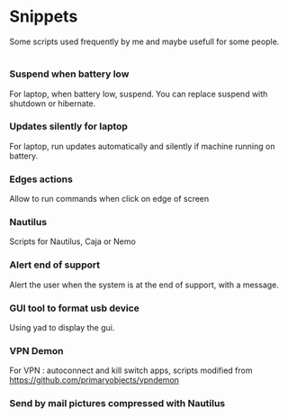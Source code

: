# Snippets
Some scripts used frequently by me and maybe usefull for some people.
#

### Suspend when battery low
For laptop, when battery low, suspend. You can replace suspend with shutdown or hibernate.

### Updates silently for laptop
For laptop, run updates automatically and silently if machine running on battery.

### Edges actions
Allow to run commands when click on edge of screen

### Nautilus
Scripts for Nautilus, Caja or Nemo

### Alert end of support
Alert the user when the system is at the end of support, with a message.

### GUI tool to format usb device
Using yad to display the gui.

### VPN Demon
For VPN : autoconnect and kill switch apps, scripts modified from https://github.com/primaryobjects/vpndemon

### Send by mail pictures compressed with Nautilus
